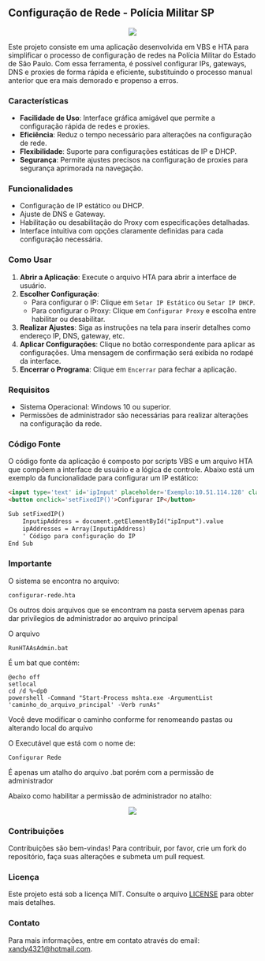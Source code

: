 ## Configuração de Rede - Polícia Militar SP

<div align="center">
    <img src="https://github.com/alexandrefreitass//assets/109884524/b9dc215e-2f08-4a46-a900-74fb7830dd35" />
</div>

Este projeto consiste em uma aplicação desenvolvida em VBS e HTA para simplificar o processo de configuração de redes na Polícia Militar do Estado de São Paulo. Com essa ferramenta, é possível configurar IPs, gateways, DNS e proxies de forma rápida e eficiente, substituindo o processo manual anterior que era mais demorado e propenso a erros.

### Características

- **Facilidade de Uso**: Interface gráfica amigável que permite a configuração rápida de redes e proxies.
- **Eficiência**: Reduz o tempo necessário para alterações na configuração de rede.
- **Flexibilidade**: Suporte para configurações estáticas de IP e DHCP.
- **Segurança**: Permite ajustes precisos na configuração de proxies para segurança aprimorada na navegação.

### Funcionalidades

- Configuração de IP estático ou DHCP.
- Ajuste de DNS e Gateway.
- Habilitação ou desabilitação do Proxy com especificações detalhadas.
- Interface intuitiva com opções claramente definidas para cada configuração necessária.

### Como Usar

1. **Abrir a Aplicação**: Execute o arquivo HTA para abrir a interface de usuário.
2. **Escolher Configuração**:
   - Para configurar o IP: Clique em `Setar IP Estático` ou `Setar IP DHCP`.
   - Para configurar o Proxy: Clique em `Configurar Proxy` e escolha entre habilitar ou desabilitar.
3. **Realizar Ajustes**: Siga as instruções na tela para inserir detalhes como endereço IP, DNS, gateway, etc.
4. **Aplicar Configurações**: Clique no botão correspondente para aplicar as configurações. Uma mensagem de confirmação será exibida no rodapé da interface.
5. **Encerrar o Programa**: Clique em `Encerrar` para fechar a aplicação.

### Requisitos

- Sistema Operacional: Windows 10 ou superior.
- Permissões de administrador são necessárias para realizar alterações na configuração da rede.

### Código Fonte

O código fonte da aplicação é composto por scripts VBS e um arquivo HTA que compõem a interface de usuário e a lógica de controle. Abaixo está um exemplo da funcionalidade para configurar um IP estático:

```html
<input type='text' id='ipInput' placeholder='Exemplo:10.51.114.128' class='buttonconfigurar'>
<button onclick='setFixedIP()'>Configurar IP</button>

Sub setFixedIP()
    InputipAddress = document.getElementById("ipInput").value
    ipAddresses = Array(InputipAddress)
    ' Código para configuração do IP
End Sub
```

### Importante

O sistema se encontra no arquivo:
```
configurar-rede.hta
```
Os outros dois arquivos que se encontram na pasta servem apenas para dar privilegios de administrador ao arquivo principal

O arquivo
```
RunHTAAsAdmin.bat
```
É um bat que contém:
```
@echo off
setlocal
cd /d %~dp0
powershell -Command "Start-Process mshta.exe -ArgumentList 'caminho_do_arquivo_principal' -Verb runAs"
```
Você deve modificar o caminho conforme for renomeando pastas ou alterando local do arquivo

O Executável que está com o nome de:
```
Configurar Rede
```

É apenas um atalho do arquivo .bat porém com a permissão de administrador

Abaixo como habilitar a permissão de administrador no atalho:

<div align="center">
    <img src="https://github.com/alexandrefreitass//assets/109884524/b9dc215e-2f08-4a46-a900-74fb7830dd35" />
</div>

### Contribuições

Contribuições são bem-vindas! Para contribuir, por favor, crie um fork do repositório, faça suas alterações e submeta um pull request.

### Licença
Este projeto está sob a licença MIT. Consulte o arquivo <a href="https://github.com/alexandrefreitass/Configurar-Rede-VBS/blob/master/LICENSE">LICENSE</a> para obter mais detalhes.

### Contato
Para mais informações, entre em contato através do email: xandy4321@hotmail.com.